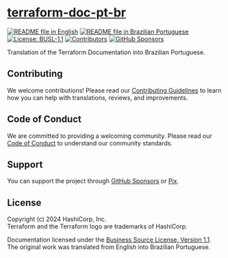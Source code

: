 # [terraform-doc-pt-br][page]

[![README file in English][badge-readme-en]][readme-en]
[![README file in Brazilian Portuguese][badge-readme-pt-br]][readme-pt-br]
[![License: BUSL-1.1][badge-license]][license]
[![Contributors][badge-contributors]][contributors]
[![GitHub Sponsors][badge-github-sponsors]][github-sponsors]

Translation of the Terraform Documentation into Brazilian Portuguese.

## Contributing

We welcome contributions!
Please read our [Contributing Guidelines][contributing] to learn how you can
help with translations, reviews, and improvements.

## Code of Conduct

We are committed to providing a welcoming community.
Please read our [Code of Conduct][code-of-conduct] to understand our community
standards.

## Support

You can support the project through [GitHub Sponsors][github-sponsors] or
[Pix][sponsor].

## License

Copyright (c) 2024 HashiCorp, Inc.<br>
Terraform and the Terraform logo are trademarks of HashiCorp.

Documentation licensed under the
[Business Source License, Version 1.1][license].<br>
The original work was translated from English into Brazilian Portuguese.

[badge-contributors]: https://img.shields.io/github/contributors/docsdevbr/terraform-doc-pt-br

[badge-github-sponsors]: https://img.shields.io/github/sponsors/docsdevbr

[badge-license]: https://img.shields.io/badge/license-BUSL--1.1-green

[badge-readme-en]: https://img.shields.io/badge/lang-en-blue

[badge-readme-pt-br]: https://img.shields.io/badge/lang-pt--br-blue

[code-of-conduct]: https://github.com/docsdevbr/.github/blob/main/CODE_OF_CONDUCT.EN.md

[contributing]: https://github.com/docsdevbr/.github/blob/main/CONTRIBUTING.EN.md

[contributors]: https://github.com/docsdevbr/terraform-doc-pt-br/graphs/contributors

[github-sponsors]: https://github.com/sponsors/docsdevbr

[license]: LICENSE

[page]: https://docs.dev.br/docs/terraform/doc/

[readme-en]: README.EN.md

[readme-pt-br]: README.md

[sponsor]: https://docs.dev.br/apoie-o-projeto
